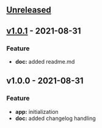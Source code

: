 <a name="unreleased"></a>
## [Unreleased]


<a name="v1.0.1"></a>
## [v1.0.1] - 2021-08-31
### Feature
- **doc:** added readme.md


<a name="v1.0.0"></a>
## v1.0.0 - 2021-08-31
### Feature
- **app:** initialization
- **doc:** added changelog handling


[Unreleased]: https://github.com/tigorlazuardi/error-wrapper-express/compare/v1.0.1...HEAD
[v1.0.1]: https://github.com/tigorlazuardi/error-wrapper-express/compare/v1.0.0...v1.0.1
